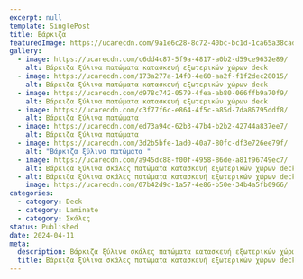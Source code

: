 ```yaml
---
excerpt: null
template: SinglePost
title: Βάρκιζα
featuredImage: https://ucarecdn.com/9a1e6c28-8c72-40bc-bc1d-1ca65a38cad0/
gallery:
  - image: https://ucarecdn.com/c6dd4c87-5f9a-4817-a0b2-d59ce9632e89/
    alt: Βάρκιζα ξύλινα πατώματα κατασκευή εξωτερικών χώρων deck
  - image: https://ucarecdn.com/173a277a-14f0-4e60-aa2f-f1f2dec28015/
    alt: Βάρκιζα ξύλινα πατώματα κατασκευή εξωτερικών χώρων deck
  - image: https://ucarecdn.com/d978c742-0579-4fea-ab80-066ffb9a70f9/
    alt: Βάρκιζα ξύλινα πατώματα κατασκευή εξωτερικών χώρων deck
  - image: https://ucarecdn.com/c3f77f6c-e864-4f5c-a85d-7da86795ddf8/
    alt: Βάρκιζα ξύλινα πατώματα
  - image: https://ucarecdn.com/ed73a94d-62b3-47b4-b2b2-42744a837ee7/
    alt: Βάρκιζα ξύλινα πατώματα
  - image: https://ucarecdn.com/3d2b5bfe-1ad0-40a7-80fc-df3e726ee79f/
    alt: "Βάρκιζα ξύλινα πατώματα "
  - image: https://ucarecdn.com/a945dc88-f00f-4958-86de-a81f96749ec7/
    alt: Βάρκιζα ξύλινα σκάλες πατώματα κατασκευή εξωτερικών χώρων deck
  - alt: Βάρκιζα ξύλινα σκάλες πατώματα κατασκευή εξωτερικών χώρων deck
    image: https://ucarecdn.com/07b42d9d-1a57-4e86-b50e-34b4a5fb0966/
categories:
  - category: Deck
  - category: Laminate
  - category: Σκάλες
status: Published
date: 2024-04-11
meta:
  description: Βάρκιζα ξύλινα σκάλες πατώματα κατασκευή εξωτερικών χώρων deck
  title: Βάρκιζα ξύλινα σκάλες πατώματα κατασκευή εξωτερικών χώρων deck
---
```

